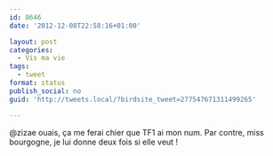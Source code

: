 ```yaml
---
id: 8646
date: '2012-12-08T22:58:16+01:00'

layout: post
categories:
  - Vis ma vie
tags:
  - tweet
format: status
publish_social: no
guid: 'http://tweets.local/?birdsite_tweet=277547671311499265'

---
```


@zizae ouais, ça me ferai chier que TF1 ai mon num. Par contre, miss bourgogne, je lui donne deux fois si elle veut !